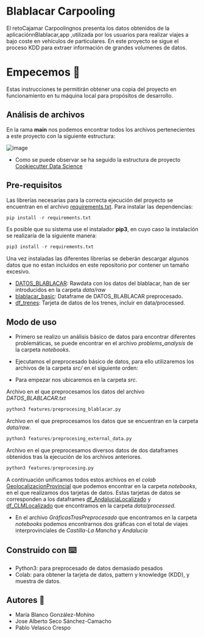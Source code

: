 # Blablacar Carpooling
El retoCajamar Carpoolingnos presenta los datos obtenidos de la aplicaciónnBlablacar,app ,utilizada por los usuarios para realizar viajes a bajo coste en vehículos de particulares.
En este proyecto se sigue el proceso KDD para extraer información de grandes volumenes de datos.

# Empecemos :rocket:

Estas instrucciones te permitirán obtener una copia del proyecto en funcionamiento en tu máquina local para propósitos de desarrollo.

## Análisis de archivos

En la rama **main** nos podemos encontrar todos los archivos pertenecientes a este proyecto con la siguiente estructura:

![image](https://drive.google.com/uc?export=view&id=1OimkLg-MkeWAiadDYty1-iYAAgEW9Cy7)

* Como se puede observar se ha seguido la estructura de proyecto [Cookiecutter Data Science](https://drivendata.github.io/cookiecutter-data-science/)

## Pre-requisitos

Las librerías necesarias para la correcta ejecución del proyecto se encuentran en el archivo [requirements.txt](https://github.com/JoseAlbertoSeco/MineriaDatos/blob/main/requirements.txt).
Para instalar las dependencias:

```python
pip install -r requirements.txt
```
Es posible que su sistema use el instalador **pip3**, en cuyo caso la instalación se realizaría de la siguiente manera:

```python
pip3 install -r requirements.txt
```

Una vez instaladas las diferentes librerías se deberán descargar algunos datos que no estan incluidos en este repositorio por contener un tamaño excesivo.
* [DATOS_BLABLACAR](https://drive.google.com/file/d/1X3OAsvt03Rv9cEcW0KOcrA6ZjwBIV94Q/view?usp=sharing): Rawdata con los datos del blablacar, han de ser introducidos en la carpeta *data/raw*
* [blablacar_basic](https://drive.google.com/file/d/1XYfVdHCcOCy-p40fjcKi0b6N6x6z7awh/view?usp=sharing): Dataframe de DATOS_BLABLACAR preprocesado.
* [df_trenes](https://drive.google.com/file/d/1uOb10sr_1bdtHfCOpHUQQZe6engoqawz/view?usp=sharing): Tarjeta de datos de los trenes, incluir en data/processed.

## Modo de uso
- Primero se realizo un análisis básico de datos para encontrar diferentes problemáticas, se puede encontrar en el archivo *problems_analysis* de la carpeta *notebooks*.
- Ejecutamos el preprocesado básico de datos, para ello utilizaremos los archivos de la carpeta *src/* en el siguiente orden:

- Para empezar nos ubicaremos en la carpeta *src*.

Archivo en el que preprocesamos los datos del archivo *DATOS_BLABLACAR.txt*
```python
python3 features/preprocesing_blablacar.py
```

Archivo en el que preprocesamos los datos que se encuentran en la carpeta *data/raw*.
```python
python3 features/preprocesing_external_data.py
```

Archivo en el que preprocesamos diversos datos de dos dataframes obtenidos tras la ejecución de los archivos anteriores.
```python
python3 features/preprocesing.py
```

A continuación unificamos todos estos archivos en el *colab* [GeolocalizacionProvincial](https://github.com/JoseAlbertoSeco/MineriaDatos/blob/main/notebooks/GeolocalizacionProvincial.ipynb) 
que podemos encontrar en la carpeta *notebooks*, en el que realizamos dos tarjetas de datos. 
Estas tarjetas de datos se corresponden a los dataframes [df_AndaluciaLocalizado](https://github.com/JoseAlbertoSeco/MineriaDatos/blob/main/data/processed/df_AndaluciaLocalizado.csv)
y [df_CLMLocalizado](https://github.com/JoseAlbertoSeco/MineriaDatos/blob/main/data/processed/df_CLMLocalizado.csv) que encontramos en la carpeta *data/processed*.

- En el archivo *GráficasTrasPreprocesado* que encontramos en la carpeta *notebooks* podemos encontrarnos dos gráficas con el total de viajes interprovinciales de _Castilla-La Mancha_ y _Andalucía_

## Construido con :keyboard:

* Python3: para preprocesado de datos demasiado pesados
* Colab: para obtener la tarjeta de datos, pattern y knowledge (KDD), y muestra de datos.

## Autores :pencil:

* María Blanco González-Mohíno
* Jose Alberto Seco Sánchez-Camacho
* Pablo Velasco Crespo
